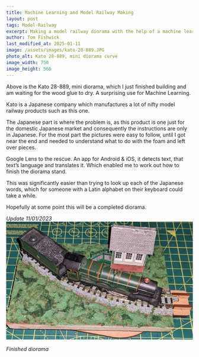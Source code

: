 ```yaml
---
title: Machine Learning and Model Railway Making
layout: post
tags: Model-Railway
excerpt: Making a model railway diorama with the help of a machine learning translation model
author: Tom Fishwick
last_modified_at: 2025-01-11
image: /assets/images/kato-28-889.JPG
photo_alt: Kato 28-889, mini diorama curve
image_width: 750
image_height: 566
---
```


Above is the Kato 28-889, mini diorama, which I just finished building and am waiting for the wood glue to dry. A surprising use for Machine Learning.

Kato is a Japanese company which manufactures a lot of nifty model railway products such as this one.

The Japanese part is where the problem is, as this product is one just for the domestic Japanese market and consequently the instructions are only in Japanese. For the most part the pictures were easy to follow, until I got near the end and needed to understand what to do with the foam and left over pieces.

Google Lens to the rescue. An app for Android & iOS, it detects text, that text’s language and translates it. Which enabled me to work out how to finish the diorama stand.

This was significantly easier than trying to look up each of the Japanese words, which for someone with a Latin alphabet on their keyboard could take a while.

Hopefully at some point this will be a completed diorama.

<em>Update <time datetime="2023-01-11">11/01/2023</time></em>
![Finished diorama](/assets/images/kato-28-889-finished.jpg)

_Finished diorama_
